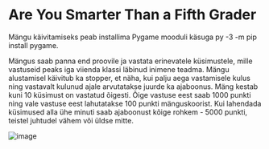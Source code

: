 # Are You Smarter Than a Fifth Grader 

Mängu käivitamiseks peab installima Pygame mooduli käsuga py -3 -m pip install pygame.

Mängus saab panna end proovile ja vastata erinevatele küsimustele, mille vastuseid peaks iga viienda klassi läbinud inimene teadma. Mängu alustamisel käivitub ka stopper, et näha, kui palju aega vastamisele kulus ning vastavalt kulunud ajale arvutatakse juurde ka ajaboonus. Mäng kestab kuni 10 küsimust on vastatud õigesti. Õige vastuse eest saab 1000 punkti ning vale vastuse eest lahutatakse 100 punkti mänguskoorist. Kui lahendada küsimused alla ühe minuti saab ajaboonust kõige rohkem - 5000 punkti, teistel juhtudel vähem või üldse mitte. 

![image](https://github.com/MarieteNeitsov/SmarterThan5thGrader/assets/116165758/92b06eaa-566f-4f79-9c12-1b03fcc52d59)
